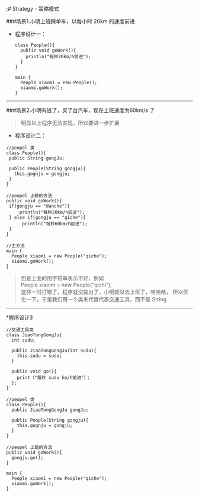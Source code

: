 ;# Strategy - 策略模式

###场景1.小明上班踩单车，以每小时 20km 的速度前进


* 程序设计一：

  ```
  class People(){
    public void goWork(){
      println("每秒20km/h前进");
    }
  }
  ```
  ```
  main {
    People xiaomi = new People();
    xiaomi.goWork(); 
  }
  ```

---

###场景2.小明有钱了，买了台汽车，现在上班速度为60km/s 了




> 明显以上程序无法实现，所以要进一步扩展



* 程序设计二：


 ```
 //peopel 类
class People(){
  public String gongJu;

  public People(String gongju){
    this.gognju = gongju;
  }    
}

//peopel 上班的方法
public void goWork(){
  if(gongju == "danche"){
      println("每秒20km/h前进");
  } else if(gongju == "qiche"){
       println("每秒60km/h前进");
  }
}
```

```
//主方法
main {
  People xiaomi = new People("qiche");
  xiaomi.goWork(); 
}
```


> 但是上面的用字符串表示不好，例如<br>
> People xiaomi = new People("qichi");<br>
> 这样一时打错了，程序就没输出了，小明就没去上班了，哈哈哈， 所以优化一下。于是我们用一个类来代替代表交通工具，而不是 String



---


*程序设计3
```
//交通工具类
class JiaoTongGongJu{
  int sudu;
  
  public JiaoTongGongJu(int sudu){
    this.sudu = sudu;
  } 
  
  public void go(){
    print（"每秒 sudu km/h前进"）；
  };
}
```
```
//peopel 类
class People(){
  public JiaoTongGongJu gongJu;

  public People(String gongju){
    this.gognju = gongju;
  }    
}

//peopel 上班的方法
public void goWork(){
  gongju.go();
}
```

```
main {
  People xiaomi = new People("qiche");
  xiaomi.goWork(); 
}
```